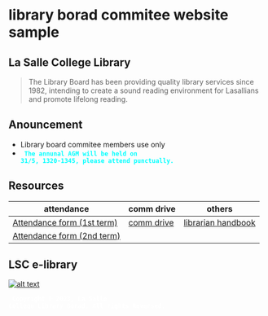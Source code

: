 # library borad commitee website sample


## La Salle College Library
> The Library Board has been providing quality library services since 1982, intending to create a sound reading environment for Lasallians and promote lifelong reading.

## Anouncement
* Library board commitee members use only
* <code style="color : cyan"> **The annunal AGM will be held on 31/5, 1320-1345, please attend punctually.** </code>

## Resources

attendance | comm drive | others
--- | --- | ---
[Attendance form (1st term)](https://docs.google.com/spreadsheets/d/14DzmjfQTArHO2FmXFQNhxUUM51d95F66g004F39XtqY/edit#gid=1924342195) | [comm drive](https://drive.google.com/drive/folders/1N611CrInSh7oY2FuZ8u8YkOOIvAwqU86) | [librarian handbook](https://drive.google.com/file/d/1gNilI_ws1JOCsFQLxM7ilPIUNptp8_II/view)
[Attendance form (2nd term)](https://docs.google.com/spreadsheets/d/1Q33TerCTj0eNQ945BL0Jky5tu64wRmAzYl41D2KF6rY/edit#gid=1924342195) | 

## LSC e-library
[![alt text](https://assets.weforum.org/article/image/JMF96ETfn1kSViVnUou1Z0XIDwWcPpT5mrPc7-ytpAc.jpg)](https://sites.google.com/lasalle.edu.hk/e-library/home)

<code style="color : white"> **Copyright © 2023, La Salle College Library Borad. All rights Reversed.** </code>
